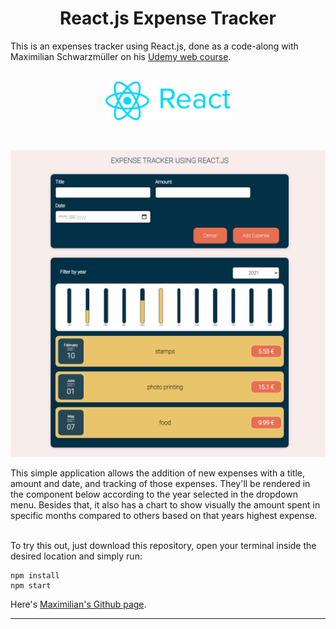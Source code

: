 
<h1 style="text-align: center;">React.js Expense Tracker</h1>

This is an expenses tracker using React.js, done as a code-along with Maximilian Schwarzmüller on his [Udemy web course](https://www.udemy.com/course/react-the-complete-guide-incl-redux/).

<br/>
<div align="center">
  <img align="center" width="200" height="" src="./Files/react-logo.png">
</div>
<br/>
<br/>

![App](./Files/app.png)

<p text-align="justify">This simple application allows the addition of new expenses with a title, amount and date, and tracking of those expenses. They'll be rendered in the component below according to the year selected in the dropdown menu. Besides that, it also has a chart to show visually the amount spent in specific months compared to others based on that years highest expense.</p>
<br/>
To try this out, just download this repository, open your terminal inside the desired location and simply run:

<br/>

```
npm install
npm start
```

Here's [Maximilian's Github page](https://github.com/maxschwarzmueller).

---------------------------------------------------------------
